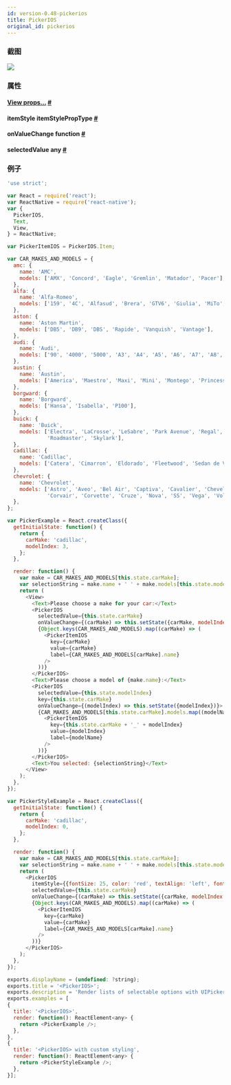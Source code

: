 ```yaml
---
id: version-0.48-pickerios
title: PickerIOS
original_id: pickerios
---
```


### 截图
![](/img/components/pickerios.png)

### 属性

<div class="props"><div class="prop"><h4 class="propTitle"><a class="anchor" name="view"></a><a href="view.html#props">View props...</a> <a class="hash-link" href="#view">#</a></h4></div>
<div class="prop"><h4 class="propTitle"><a class="anchor" name="itemstyle"></a>itemStyle <span class="propType">itemStylePropType</span> <a class="hash-link" href="#itemstyle">#</a></h4></div>
<div class="prop"><h4 class="propTitle"><a class="anchor" name="onvaluechange"></a>onValueChange <span class="propType">function</span> <a class="hash-link" href="#onvaluechange">#</a></h4></div><div class="prop"><h4 class="propTitle"><a class="anchor" name="selectedvalue"></a>selectedValue <span class="propType">any</span> <a class="hash-link" href="#selectedvalue">#</a></h4></div></div>

### 例子

```javascript
'use strict';

var React = require('react');
var ReactNative = require('react-native');
var {
  PickerIOS,
  Text,
  View,
} = ReactNative;

var PickerItemIOS = PickerIOS.Item;

var CAR_MAKES_AND_MODELS = {
  amc: {
    name: 'AMC',
    models: ['AMX', 'Concord', 'Eagle', 'Gremlin', 'Matador', 'Pacer'],
  },
  alfa: {
    name: 'Alfa-Romeo',
    models: ['159', '4C', 'Alfasud', 'Brera', 'GTV6', 'Giulia', 'MiTo', 'Spider'],
  },
  aston: {
    name: 'Aston Martin',
    models: ['DB5', 'DB9', 'DBS', 'Rapide', 'Vanquish', 'Vantage'],
  },
  audi: {
    name: 'Audi',
    models: ['90', '4000', '5000', 'A3', 'A4', 'A5', 'A6', 'A7', 'A8', 'Q5', 'Q7'],
  },
  austin: {
    name: 'Austin',
    models: ['America', 'Maestro', 'Maxi', 'Mini', 'Montego', 'Princess'],
  },
  borgward: {
    name: 'Borgward',
    models: ['Hansa', 'Isabella', 'P100'],
  },
  buick: {
    name: 'Buick',
    models: ['Electra', 'LaCrosse', 'LeSabre', 'Park Avenue', 'Regal',
             'Roadmaster', 'Skylark'],
  },
  cadillac: {
    name: 'Cadillac',
    models: ['Catera', 'Cimarron', 'Eldorado', 'Fleetwood', 'Sedan de Ville'],
  },
  chevrolet: {
    name: 'Chevrolet',
    models: ['Astro', 'Aveo', 'Bel Air', 'Captiva', 'Cavalier', 'Chevelle',
             'Corvair', 'Corvette', 'Cruze', 'Nova', 'SS', 'Vega', 'Volt'],
  },
};

var PickerExample = React.createClass({
  getInitialState: function() {
    return {
      carMake: 'cadillac',
      modelIndex: 3,
    };
  },

  render: function() {
    var make = CAR_MAKES_AND_MODELS[this.state.carMake];
    var selectionString = make.name + ' ' + make.models[this.state.modelIndex];
    return (
      <View>
        <Text>Please choose a make for your car:</Text>
        <PickerIOS
          selectedValue={this.state.carMake}
          onValueChange={(carMake) => this.setState({carMake, modelIndex: 0})}>
          {Object.keys(CAR_MAKES_AND_MODELS).map((carMake) => (
            <PickerItemIOS
              key={carMake}
              value={carMake}
              label={CAR_MAKES_AND_MODELS[carMake].name}
            />
          ))}
        </PickerIOS>
        <Text>Please choose a model of {make.name}:</Text>
        <PickerIOS
          selectedValue={this.state.modelIndex}
          key={this.state.carMake}
          onValueChange={(modelIndex) => this.setState({modelIndex})}>
          {CAR_MAKES_AND_MODELS[this.state.carMake].models.map((modelName, modelIndex) => (
            <PickerItemIOS
              key={this.state.carMake + '_' + modelIndex}
              value={modelIndex}
              label={modelName}
            />
          ))}
        </PickerIOS>
        <Text>You selected: {selectionString}</Text>
      </View>
    );
  },
});

var PickerStyleExample = React.createClass({
  getInitialState: function() {
    return {
      carMake: 'cadillac',
      modelIndex: 0,
    };
  },

  render: function() {
    var make = CAR_MAKES_AND_MODELS[this.state.carMake];
    var selectionString = make.name + ' ' + make.models[this.state.modelIndex];
    return (
      <PickerIOS
        itemStyle={{fontSize: 25, color: 'red', textAlign: 'left', fontWeight: 'bold'}}
        selectedValue={this.state.carMake}
        onValueChange={(carMake) => this.setState({carMake, modelIndex: 0})}>
        {Object.keys(CAR_MAKES_AND_MODELS).map((carMake) => (
          <PickerItemIOS
            key={carMake}
            value={carMake}
            label={CAR_MAKES_AND_MODELS[carMake].name}
          />
        ))}
      </PickerIOS>
    );
  },
});

exports.displayName = (undefined: ?string);
exports.title = '<PickerIOS>';
exports.description = 'Render lists of selectable options with UIPickerView.';
exports.examples = [
{
  title: '<PickerIOS>',
  render: function(): ReactElement<any> {
    return <PickerExample />;
  },
},
{
  title: '<PickerIOS> with custom styling',
  render: function(): ReactElement<any> {
    return <PickerStyleExample />;
  },
}];
```